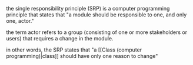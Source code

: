 the single responsibility principle (SRP) is a computer programming principle that states that "a module should be responsible to one, and only one, actor." 

the term actor refers to a group (consisting of one or more stakeholders or users) that requires a change in the module.

in other words, the SRP states that "a [[Class (computer programming)|class]] should have only one reason to change" 